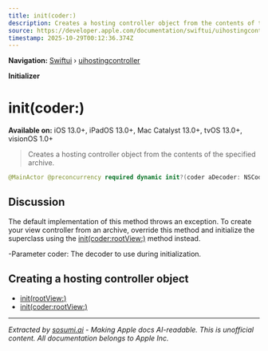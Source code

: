 ```yaml
---
title: init(coder:)
description: Creates a hosting controller object from the contents of the specified archive.
source: https://developer.apple.com/documentation/swiftui/uihostingcontroller/init(coder:)
timestamp: 2025-10-29T00:12:36.374Z
---
```


**Navigation:** [Swiftui](/documentation/swiftui) › [uihostingcontroller](/documentation/swiftui/uihostingcontroller)

**Initializer**

# init(coder:)

**Available on:** iOS 13.0+, iPadOS 13.0+, Mac Catalyst 13.0+, tvOS 13.0+, visionOS 1.0+

> Creates a hosting controller object from the contents of the specified archive.

```swift
@MainActor @preconcurrency required dynamic init?(coder aDecoder: NSCoder)
```

## Discussion

The default implementation of this method throws an exception. To create your view controller from an archive, override this method and initialize the superclass using the [init(coder:rootView:)](/documentation/swiftui/uihostingcontroller/init(coder:rootview:)) method instead.

-Parameter coder: The decoder to use during initialization.

## Creating a hosting controller object

- [init(rootView:)](/documentation/swiftui/uihostingcontroller/init(rootview:))
- [init(coder:rootView:)](/documentation/swiftui/uihostingcontroller/init(coder:rootview:))

---

*Extracted by [sosumi.ai](https://sosumi.ai) - Making Apple docs AI-readable.*
*This is unofficial content. All documentation belongs to Apple Inc.*
